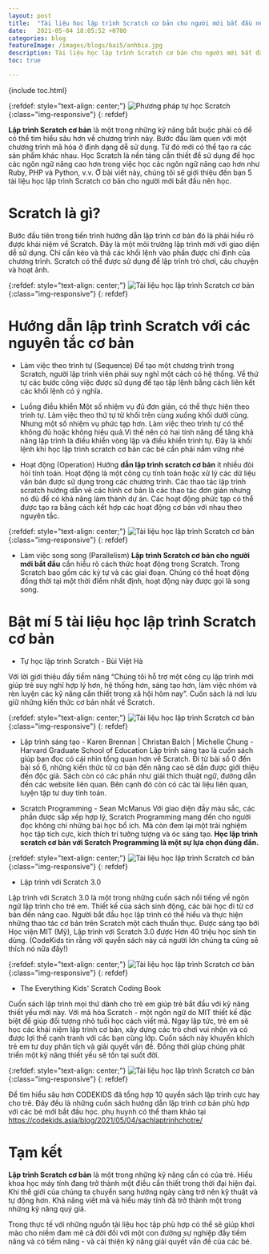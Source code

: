 ```yaml
---
layout: post
title:  "Tài liệu học lập trình Scratch cơ bản cho người mới bắt đầu nên học"
date:   2021-05-04 18:05:52 +0700
categories: blog
featureImage: /images/blogs/bai5/anhbia.jpg
description: Tài liệu học lập trình Scratch cơ bản cho người mới bắt đầu nên học
toc: true

---
```

{include toc.html}

{:refdef: style="text-align: center;"}
![Phương pháp tự học Scratch  ](/images/blogs/bai5/anhbia.jpg){:class="img-responsive"}
{: refdef}

<b>Lập trình Scratch cơ bản</b> là một trong những kỹ năng bắt buộc phải có để có thể tìm hiểu sâu hơn về chương trình này.  Bước đầu làm quen với một chương trình mã hóa ở định dạng dễ sử dụng. Từ đó mới có thể tạo ra các sản phẩm khác nhau. Học Scratch là nền tảng cần thiết để sử dụng để học các ngôn ngữ nâng cao hơn trong việc học các ngôn ngữ nâng cao hơn như Ruby, PHP và Python, v.v. Ở bài viết này, chúng tôi sẽ giới thiệu đến bạn 5 tài liệu học lập trình Scratch cơ bản cho người mới bắt đầu nên học.

# **Scratch là gì?**

Bước đầu tiên trong tiến trình hướng dẫn lập trình cơ bản đó là phải hiểu rõ được khái niệm về Scratch. Đây là một môi trường lập trình mới với giao diện dễ sử dụng. Chỉ cần kéo và thả các khối lệnh vào phần được chỉ định của chương trình. Scratch có thể được sử dụng để lập trình trò chơi, câu chuyện và hoạt ảnh.

{:refdef: style="text-align: center;"}
![Tài liệu học lập trình Scratch cơ bản  ](/images/blogs/bai5/1.jpg){:class="img-responsive"}
{: refdef}

# **Hướng dẫn lập trình Scratch với các nguyên tắc cơ bản**

- Làm việc theo trình tự (Sequence)
Để tạo một chương trình trong Scratch, người lập trình viên phải suy nghĩ một cách có hệ thống. Về thứ tự các bước công việc được sử dụng để tạo tập lệnh bằng cách liên kết các khối lệnh có ý nghĩa.

- Luồng điều khiển
Một số nhiệm vụ đủ đơn giản, có thể thực hiện theo trình tự. Làm việc theo thứ tự từ khối trên cùng xuống khối dưới cùng. Nhưng một số nhiệm vụ phức tạp hơn. Làm việc theo trình tự có thể không đủ hoặc không hiệu quả.Vì thế nên có hai tính năng để tăng khả năng lập trình là điều khiển vòng lặp và điều khiển trình tự. Đây là khối lệnh khi học lập trình scratch cơ bản các bé cần phải nắm vững nhé

- Hoạt động (Operation)
Hướng <b>dẫn lập trình scratch cơ bản</b> ít nhiều đòi hỏi tính toán. Hoạt động là một công cụ tính toán hoặc xử lý các dữ liệu văn bản được sử dụng trong các chương trình. Các thao tác lập trình scratch hướng dẫn vẽ các hình cơ bản là các thao tác đơn giản nhưng nó đủ để có khả năng làm thành dự án. Các hoạt động phức tạp có thể được tạo ra bằng cách kết hợp các hoạt động cơ bản với nhau theo nguyên tắc.

{:refdef: style="text-align: center;"}
![Tài liệu học lập trình Scratch cơ bản  ](/images/blogs/bai5/2.jpg){:class="img-responsive"}
{: refdef}

- Làm việc song song (Parallelism)
<b>Lập trình Scratch cơ bản cho người mới bắt đầu</b> cần hiểu rõ cách thức hoạt động trong Scratch. Trong Scratch bao gồm các ký tự và các giai đoạn. Chúng có thể hoạt động đồng thời tại một thời điểm nhất định, hoạt động này được gọi là song song. 

# **Bật mí 5 tài liệu học lập trình Scratch cơ bản**

- Tự học lập trình Scratch - Bùi Việt Hà

Với lời giới thiệu đầy tiềm năng “Chúng tôi hỗ trợ một công cụ lập trình mới giúp trẻ suy nghĩ hợp lý hơn, hệ thống hơn, sáng tạo hơn, làm việc nhóm và rèn luyện các kỹ năng cần thiết trong xã hội hôm nay”. Cuốn sách là nơi lưu giữ những kiến thức cơ bản nhất về Scratch.

{:refdef: style="text-align: center;"}
![Tài liệu học lập trình Scratch cơ bản  ](/images/blogs/bai5/3.jpg){:class="img-responsive"}
{: refdef}

- Lập trình sáng tạo - Karen Brennan | Christan Balch | Michelle Chung - Harvard Graduate School of Education
Lập trình sáng tạo là cuốn sách giúp bạn đọc có cái nhìn tổng quan hơn về Scratch. Đi từ bài số 0 đến bài số 6, những kiến thức từ cơ bản đến nâng cao sẽ dần được giới thiệu đến độc giả. Sách còn có các phần như giải thích thuật ngữ, đường dẫn đến các website liên quan. Bên cạnh đó còn có các tài liệu liên quan, luyện tập tư duy tính toán.

- Scratch Programming - Sean McManus
Với giao diện đầy màu sắc, các phần được sắp xếp hợp lý, Scratch Programming mang đến cho người đọc không chỉ những bài học bổ ích. Mà còn đem lại một trải nghiệm học tập tích cực, kích thích trí tưởng tượng và óc sáng tạo.<b> Học lập trình scratch cơ bản với Scratch Programming là một sự lựa chọn đúng đắn.</b>

{:refdef: style="text-align: center;"}
![Tài liệu học lập trình Scratch cơ bản  ](/images/blogs/bai5/4.jpg){:class="img-responsive"}
{: refdef}

- Lập trình với Scratch 3.0

Lập trình với Scratch 3.0 là một trong những cuốn sách nổi tiếng về ngôn ngữ lập trình cho trẻ em. Thiết kế của sách sinh động, các bài học đi từ cơ bản đến nâng cao. Người bắt đầu học lập trình có thể hiểu và thực hiện những thao tác cơ bản trên Scratch một cách thuần thục. Được sáng tạo bởi Học viện MIT (Mỹ), Lập trình với Scratch 3.0 được Hơn 40 triệu học sinh tin dùng. (CodeKids tin rằng với quyển sách này cả người lớn chúng ta cũng sẽ thích nó nữa đấy!) 

{:refdef: style="text-align: center;"}
![Tài liệu học lập trình Scratch cơ bản  ](/images/blogs/bai5/5.jpg){:class="img-responsive"}
{: refdef}

- The Everything Kids' Scratch Coding Book

Cuốn sách lập trình mọi thứ dành cho trẻ em giúp trẻ bắt đầu với kỹ năng thiết yếu mới này. Với mã hóa Scratch - một ngôn ngữ do MIT thiết kế đặc biệt để giúp đối tượng nhỏ tuổi học cách viết mã. Ngay lập tức, trẻ em sẽ học các khái niệm lập trình cơ bản, xây dựng các trò chơi vui nhộn và có được lợi thế cạnh tranh với các bạn cùng lớp. Cuốn sách này khuyến khích trẻ em tư duy phân tích và giải quyết vấn đề. Đồng thời giúp chúng phát triển một kỹ năng thiết yếu sẽ tồn tại suốt đời.

{:refdef: style="text-align: center;"}
![Tài liệu học lập trình Scratch cơ bản  ](/images/blogs/bai5/6.jpg){:class="img-responsive"}
{: refdef}

Để tìm hiểu sâu hơn CODEKIDS đã tổng hợp 10 quyển sách lập trình cực hay cho trẻ. Đây đều là những cuốn sách hướng dẫn lập trình cơ bản phù hợp với các bé mới bắt đầu học.  phụ huynh có thể tham khảo tại https://codekids.asia/blog/2021/05/04/sachlaptrinhchotre/

# **Tạm kết**

<b>Lập trình Scratch cơ bản</b> là một trong những kỹ năng cần có của trẻ. Hiểu khoa học máy tính đang trở thành một điều cần thiết trong thời đại hiện đại. Khi thế giới của chúng ta chuyển sang hướng ngày càng trở nên kỹ thuật và tự động hơn. Khả năng viết mã và hiểu máy tính đã trở thành một trong những kỹ năng quý giá.  

Trong thực tế với những nguồn tài liệu học tập phù hợp có thể sẽ giúp khơi mào cho niềm đam mê cả đời đối với một con đường sự nghiệp đầy tiềm năng và có tiềm năng - và cải thiện kỹ năng giải quyết vấn đề của các bé.
